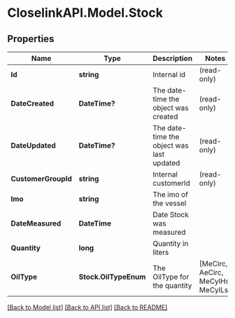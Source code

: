 # CloselinkAPI.Model.Stock
## Properties

Name | Type | Description | Notes
------------ | ------------- | ------------- | -------------
**Id** | **string** | Internal id | (read-only)
**DateCreated** | **DateTime?** | The date-time the object was created | (read-only)
**DateUpdated** | **DateTime?** | The date-time the object was last updated | (read-only)
**CustomerGroupId** | **string** | Internal customerId| (read-only)
**Imo** | **string** | The imo of the vessel | 
**DateMeasured** | **DateTime** | Date Stock was measured | 
**Quantity** | **long** | Quantity in liters | 
**OilType** | **Stock.OilTypeEnum** | The OilType for the quantity | [MeCirc, AeCirc, MeCylHs, MeCylLs]

[[Back to Model list]](../README.md#documentation-for-models) [[Back to API list]](../README.md#documentation-for-api-endpoints) [[Back to README]](../README.md)

